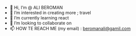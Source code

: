 - 👋 Hi, I’m @ ALI BEROMAN 
- 👀 I’m interested in creating more ; travel  
- 🌱 I’m currently learning react
- 💞️ I’m looking to collaborate on 
- 📫 HOW TE REACH ME (my email) : beromanali@gamil.com


